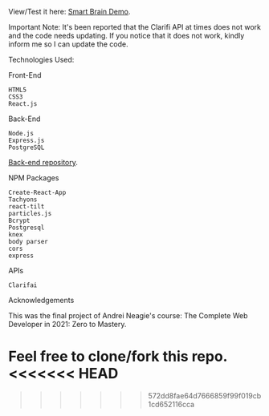 View/Test it here: [Smart Brain Demo](https://smart-brain-app-fend.herokuapp.com/).

Important Note: It's been reported that the Clarifi API at times does not work and the code needs updating. If you notice that it does not work, kindly inform me so I can update the code.

Technologies Used:

Front-End

    HTML5
    CSS3
    React.js

Back-End

    Node.js
    Express.js
    PostgreSQL
[Back-end repository](https://github.com/furbo1/smart-brain-API-node/).

NPM Packages

    Create-React-App
    Tachyons
    react-tilt
    particles.js
    Bcrypt
    Postgresql
    knex
    body parser
    cors
    express

APIs

    Clarifai
   

Acknowledgements

This was the final project of Andrei Neagie's course: The Complete Web Developer in 2021: Zero to Mastery.

Feel free to clone/fork this repo.
<<<<<<< HEAD
=======




    



>>>>>>> 572dd8fae64d7666859f99f019cb1cd652116cca
